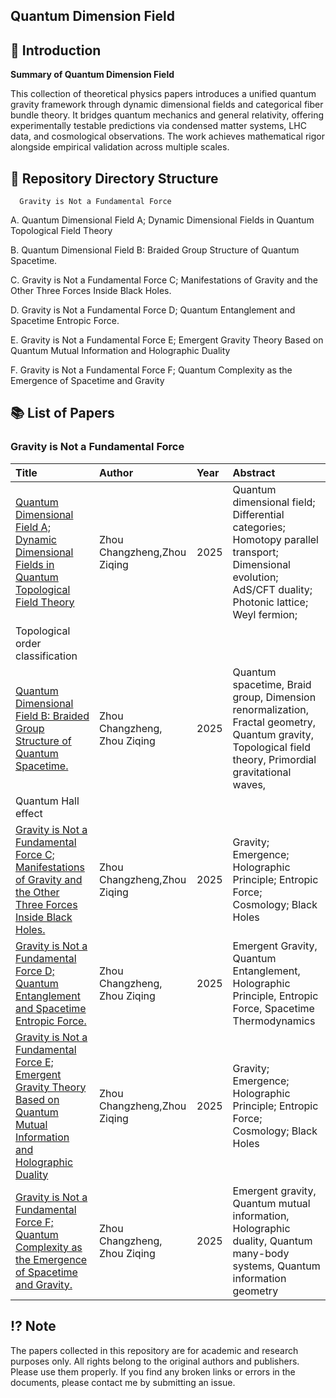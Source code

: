 ## Quantum Dimension Field 



## 📖 Introduction

**Summary of Quantum Dimension Field**

This collection of theoretical physics papers introduces a unified quantum gravity framework through dynamic dimensional fields and categorical fiber bundle theory. It bridges quantum mechanics and general relativity, offering experimentally testable predictions via condensed matter systems, LHC data, and cosmological observations. The work achieves mathematical rigor alongside empirical validation across multiple scales.
## 📁 Repository Directory Structure 


      Gravity is Not a Fundamental Force

A.  Quantum Dimensional Field A; Dynamic Dimensional Fields in Quantum Topological Field Theory

B.  Quantum Dimensional Field B: Braided Group Structure of Quantum Spacetime.

C.  Gravity is Not a Fundamental Force C; Manifestations of Gravity and the Other Three Forces Inside Black Holes.

D.  Gravity is Not a Fundamental Force D; Quantum Entanglement and Spacetime Entropic Force.

E.  Gravity is Not a Fundamental Force E; Emergent Gravity Theory Based on Quantum Mutual Information and Holographic Duality

F.  Gravity is Not a Fundamental Force F; Quantum Complexity as the Emergence of Spacetime and Gravity



## 📚 List of Papers



###  Gravity is Not a Fundamental Force

| Title | Author | Year | Abstract |
| :--- | :--- | :--- | :--- |
| [Quantum Dimensional Field A; Dynamic Dimensional Fields in Quantum Topological Field Theory](https://doi.org/10.5281/zenodo.16787745) |  Zhou Changzheng,Zhou Ziqing| 2025 | Quantum dimensional field; Differential categories; Homotopy parallel transport; Dimensional evolution; AdS/CFT duality; Photonic lattice; Weyl fermion;
 Topological order classification|
| [Quantum Dimensional Field B: Braided Group Structure of Quantum Spacetime.](https://doi.org/10.5281/zenodo.16788589) |Zhou Changzheng, Zhou Ziqing | 2025  |  Quantum spacetime, Braid group, Dimension renormalization, Fractal geometry, Quantum gravity, Topological field theory, Primordial gravitational waves,
 Quantum Hall effect|
| [Gravity is Not a Fundamental Force C; Manifestations of Gravity and the Other Three Forces Inside Black Holes.](https://doi.org/10.5281/zenodo.17115757) |  Zhou Changzheng,Zhou Ziqing| 2025 |  Gravity; Emergence; Holographic Principle; Entropic Force; Cosmology; Black Holes|
| [Gravity is Not a Fundamental Force D; Quantum Entanglement and Spacetime Entropic Force.](https://doi.org/10.5281/zenodo.17115865) |Zhou Changzheng, Zhou Ziqing | 2025| Emergent Gravity, Quantum Entanglement, Holographic Principle, Entropic Force, Spacetime Thermodynamics|
| [Gravity is Not a Fundamental Force E; Emergent Gravity Theory Based on Quantum Mutual Information and Holographic Duality]( https://doi.org/10.5281/zenodo.17115873) |  Zhou Changzheng,Zhou Ziqing| 2025 |  Gravity; Emergence; Holographic Principle; Entropic Force; Cosmology; Black Holes|
| [Gravity is Not a Fundamental Force F; Quantum Complexity as the Emergence of Spacetime and Gravity.](https://doi.org/10.5281/zenodo.17118732) |Zhou Changzheng, Zhou Ziqing | 2025|Emergent gravity, Quantum mutual information, Holographic duality, Quantum many-body systems, Quantum information geometry|










## ⁉️ Note​
The papers collected in this repository are for academic and research purposes only.
All rights belong to the original authors and publishers. Please use them properly.
If you find any broken links or errors in the documents, please contact me by submitting an issue.


